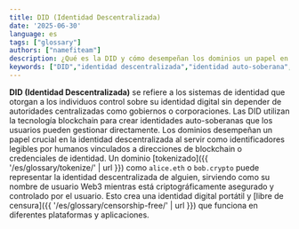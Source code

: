 ```yaml
---
title: DID (Identidad Descentralizada)
date: '2025-06-30'
language: es
tags: ["glossary"]
authors: ["namefiteam"]
description: ¿Qué es la DID y cómo desempeñan los dominios un papel en la identidad descentralizada?
keywords: ["DID","identidad descentralizada","identidad auto-soberana","identidad blockchain","Web3 identidad"]
---
```


**DID (Identidad Descentralizada)** se refiere a los sistemas de identidad que otorgan a los individuos control sobre su identidad digital sin depender de autoridades centralizadas como gobiernos o corporaciones. Las DID utilizan la tecnología blockchain para crear identidades auto-soberanas que los usuarios pueden gestionar directamente. Los dominios desempeñan un papel crucial en la identidad descentralizada al servir como identificadores legibles por humanos vinculados a direcciones de blockchain o credenciales de identidad. Un dominio [tokenizado]({{ '/es/glossary/tokenize/' | url }}) como `alice.eth` o `bob.crypto` puede representar la identidad descentralizada de alguien, sirviendo como su nombre de usuario Web3 mientras está criptográficamente asegurado y controlado por el usuario. Esto crea una identidad digital portátil y [libre de censura]({{ '/es/glossary/censorship-free/' | url }}) que funciona en diferentes plataformas y aplicaciones.